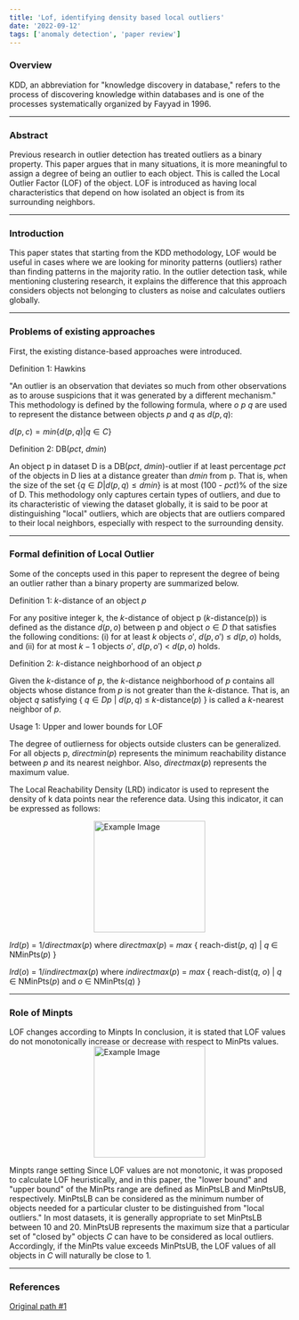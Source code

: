 ```yaml
---
title: 'Lof, identifying density based local outliers'
date: '2022-09-12'
tags: ['anomaly detection', 'paper review']
---
```


### Overview

KDD, an abbreviation for "knowledge discovery in database," refers to the process of discovering knowledge within databases and is one of the processes systematically organized by Fayyad in 1996.

---

### Abstract

Previous research in outlier detection has treated outliers as a binary property. This paper argues that in many situations, it is more meaningful to assign a degree of being an outlier to each object. This is called the Local Outlier Factor (LOF) of the object. LOF is introduced as having local characteristics that depend on how isolated an object is from its surrounding neighbors.

---

### Introduction

This paper states that starting from the KDD methodology, LOF would be useful in cases where we are looking for minority patterns (outliers) rather than finding patterns in the majority ratio. In the outlier detection task, while mentioning clustering research, it explains the difference that this approach considers objects not belonging to clusters as noise and calculates outliers globally.

---

### Problems of existing approaches

First, the existing distance-based approaches were introduced.

Definition 1: Hawkins

"An outlier is an observation that deviates so much from other observations as to arouse suspicions that it was generated by a different mechanism."
This methodology is defined by the following formula, where $o$ $p$ $q$ are used to represent the distance between objects $p$ and $q$ as $d(p,q)$:

$d(p,c) = min${$d(p,q)|q ∈ C$}

Definition 2: DB($pct$, $dmin$)

An object p in dataset D is a DB($pct$, $dmin$)-outlier if at least percentage $pct$ of the objects in D lies at a distance greater than $dmin$ from p. That is, when the size of the set {$q∈D|d(p, q)≤dmin$} is at most (100 - $pct$)% of the size of D. This methodology only captures certain types of outliers, and due to its characteristic of viewing the dataset globally, it is said to be poor at distinguishing "local" outliers, which are objects that are outliers compared to their local neighbors, especially with respect to the surrounding density.

---

### Formal definition of Local Outlier

Some of the concepts used in this paper to represent the degree of being an outlier rather than a binary property are summarized below.

Definition 1: $k$-distance of an object $p$

For any positive integer k, the $k$-distance of object p ($k$-distance(p)) is defined as the distance $d(p,o)$ between p and object $o ∈ D$ that satisfies the following conditions:
(i) for at least $k$ objects $o'$, $d(p,o')$ ≤ $d(p,o)$ holds, and
(ii) for at most $k-1$ objects $o'$, $d(p,o')$ < $d(p,o)$ holds.

Definition 2: $k$-distance neighborhood of an object $p$

Given the $k$-distance of $p$, the $k$-distance neighborhood of $p$ contains all objects whose distance from $p$ is not greater than the $k$-distance. That is, an object $q$ satisfying { $q ∈ D{p}$ | $d(p, q)$ ≤ $k$-distance($p$) } is called a $k$-nearest neighbor of $p$.

Usage 1: Upper and lower bounds for LOF

The degree of outlierness for objects outside clusters can be generalized. For all objects p, $directmin(p)$ represents the minimum reachability distance between $p$ and its nearest neighbor. Also, $directmax(p)$ represents the maximum value.

The Local Reachability Density (LRD) indicator is used to represent the density of k data points near the reference data. Using this indicator, it can be expressed as follows:

<img src="https://velog.velcdn.com/images/ski06043/post/b4cfa621-6a01-46bb-8ac3-09dc51195466/image.png" alt="Example Image" style="display: block; margin: 0 auto; height:200;" />

$lrd(p)$ = $1/directmax(p)$ where $directmax(p)$ = $max$ { reach-dist($p$, $q$) | $q$ $∈$ NMinPts($p$) }

$lrd(o)$ = $1/indirectmax(p)$ where $indirectmax(p)$ = $max$ { reach-dist($q$, $o$) | $q$ $∈$ NMinPts($p$) and $o$ $∈$ NMinPts($q$) }

---

### Role of Minpts

LOF changes according to Minpts
In conclusion, it is stated that LOF values do not monotonically increase or decrease with respect to MinPts values.
<img src="https://velog.velcdn.com/images/ski06043/post/6c69db18-59a0-4d22-b19c-4c9b3a3d655c/image.png" alt="Example Image" style="display: block; margin: 0 auto; height:200;" />

Minpts range setting
Since LOF values are not monotonic, it was proposed to calculate LOF heuristically, and in this paper, the "lower bound" and "upper bound" of the MinPts range are defined as MinPtsLB and MinPtsUB, respectively.
MinPtsLB can be considered as the minimum number of objects needed for a particular cluster to be distinguished from "local outliers." In most datasets, it is generally appropriate to set MinPtsLB between 10 and 20.
MinPtsUB represents the maximum size that a particular set of "closed by" objects $C$ can have to be considered as local outliers. Accordingly, if the MinPts value exceeds MinPtsUB, the LOF values of all objects in $C$ will naturally be close to 1.

---

### References

[Original path #1](https://dl.acm.org/doi/pdf/10.1145/335191.335388)



